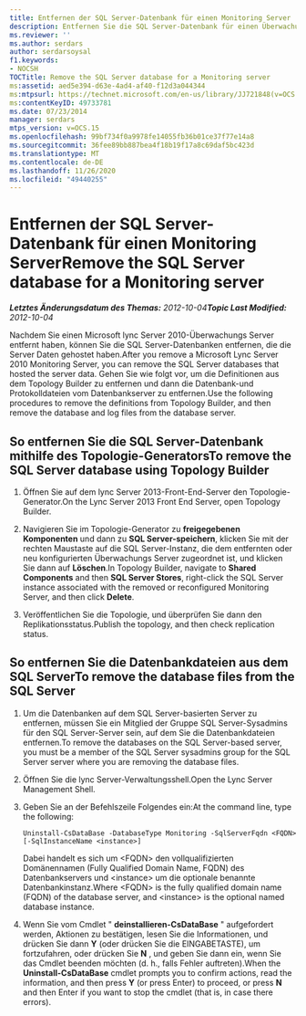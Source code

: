 ```yaml
---
title: Entfernen der SQL Server-Datenbank für einen Monitoring Server
description: Entfernen Sie die SQL Server-Datenbank für einen Überwachungs Server.
ms.reviewer: ''
ms.author: serdars
author: serdarsoysal
f1.keywords:
- NOCSH
TOCTitle: Remove the SQL Server database for a Monitoring server
ms:assetid: aed5e394-d63e-4ad4-af40-f12d3a044344
ms:mtpsurl: https://technet.microsoft.com/en-us/library/JJ721848(v=OCS.15)
ms:contentKeyID: 49733781
ms.date: 07/23/2014
manager: serdars
mtps_version: v=OCS.15
ms.openlocfilehash: 99bf734f0a9978fe14055fb36b01ce37f77e14a8
ms.sourcegitcommit: 36fee89bb887bea4f18b19f17a8c69daf5bc423d
ms.translationtype: MT
ms.contentlocale: de-DE
ms.lasthandoff: 11/26/2020
ms.locfileid: "49440255"
---
```

# <a name="remove-the-sql-server-database-for-a-monitoring-server"></a><span data-ttu-id="aea5e-103">Entfernen der SQL Server-Datenbank für einen Monitoring Server</span><span class="sxs-lookup"><span data-stu-id="aea5e-103">Remove the SQL Server database for a Monitoring server</span></span>

<div data-xmlns="http://www.w3.org/1999/xhtml">

<div class="topic" data-xmlns="http://www.w3.org/1999/xhtml" data-msxsl="urn:schemas-microsoft-com:xslt" data-cs="https://msdn.microsoft.com/">

<div data-asp="https://msdn2.microsoft.com/asp">



</div>

<div id="mainSection">

<div id="mainBody"><span data-ttu-id="aea5e-104">

<span> </span></span><span class="sxs-lookup"><span data-stu-id="aea5e-104">

<span> </span></span></span>

<span data-ttu-id="aea5e-105">_**Letztes Änderungsdatum des Themas:** 2012-10-04_</span><span class="sxs-lookup"><span data-stu-id="aea5e-105">_**Topic Last Modified:** 2012-10-04_</span></span>

<span data-ttu-id="aea5e-106">Nachdem Sie einen Microsoft lync Server 2010-Überwachungs Server entfernt haben, können Sie die SQL Server-Datenbanken entfernen, die die Server Daten gehostet haben.</span><span class="sxs-lookup"><span data-stu-id="aea5e-106">After you remove a Microsoft Lync Server 2010 Monitoring Server, you can remove the SQL Server databases that hosted the server data.</span></span> <span data-ttu-id="aea5e-107">Gehen Sie wie folgt vor, um die Definitionen aus dem Topology Builder zu entfernen und dann die Datenbank-und Protokolldateien vom Datenbankserver zu entfernen.</span><span class="sxs-lookup"><span data-stu-id="aea5e-107">Use the following procedures to remove the definitions from Topology Builder, and then remove the database and log files from the database server.</span></span>

<div>

## <a name="to-remove-the-sql-server-database-using-topology-builder"></a><span data-ttu-id="aea5e-108">So entfernen Sie die SQL Server-Datenbank mithilfe des Topologie-Generators</span><span class="sxs-lookup"><span data-stu-id="aea5e-108">To remove the SQL Server database using Topology Builder</span></span>

1.  <span data-ttu-id="aea5e-109">Öffnen Sie auf dem lync Server 2013-Front-End-Server den Topologie-Generator.</span><span class="sxs-lookup"><span data-stu-id="aea5e-109">On the Lync Server 2013 Front End Server, open Topology Builder.</span></span>

2.  <span data-ttu-id="aea5e-110">Navigieren Sie im Topologie-Generator zu **freigegebenen Komponenten** und dann zu **SQL Server-speichern**, klicken Sie mit der rechten Maustaste auf die SQL Server-Instanz, die dem entfernten oder neu konfigurierten Überwachungs Server zugeordnet ist, und klicken Sie dann auf **Löschen**.</span><span class="sxs-lookup"><span data-stu-id="aea5e-110">In Topology Builder, navigate to **Shared Components** and then **SQL Server Stores**, right-click the SQL Server instance associated with the removed or reconfigured Monitoring Server, and then click **Delete**.</span></span>

3.  <span data-ttu-id="aea5e-111">Veröffentlichen Sie die Topologie, und überprüfen Sie dann den Replikationsstatus.</span><span class="sxs-lookup"><span data-stu-id="aea5e-111">Publish the topology, and then check replication status.</span></span>

</div>

<div>

## <a name="to-remove-the-database-files-from-the-sql-server"></a><span data-ttu-id="aea5e-112">So entfernen Sie die Datenbankdateien aus dem SQL Server</span><span class="sxs-lookup"><span data-stu-id="aea5e-112">To remove the database files from the SQL Server</span></span>

1.  <span data-ttu-id="aea5e-113">Um die Datenbanken auf dem SQL Server-basierten Server zu entfernen, müssen Sie ein Mitglied der Gruppe SQL Server-Sysadmins für den SQL Server-Server sein, auf dem Sie die Datenbankdateien entfernen.</span><span class="sxs-lookup"><span data-stu-id="aea5e-113">To remove the databases on the SQL Server-based server, you must be a member of the SQL Server sysadmins group for the SQL Server server where you are removing the database files.</span></span>

2.  <span data-ttu-id="aea5e-114">Öffnen Sie die lync Server-Verwaltungsshell.</span><span class="sxs-lookup"><span data-stu-id="aea5e-114">Open the Lync Server Management Shell.</span></span>

3.  <span data-ttu-id="aea5e-115">Geben Sie an der Befehlszeile Folgendes ein:</span><span class="sxs-lookup"><span data-stu-id="aea5e-115">At the command line, type the following:</span></span>
    
        Uninstall-CsDataBase -DatabaseType Monitoring -SqlServerFqdn <FQDN> [-SqlInstanceName <instance>]
    
    <span data-ttu-id="aea5e-116">Dabei handelt es sich um \<FQDN\> den vollqualifizierten Domänennamen (Fully Qualified Domain Name, FQDN) des Datenbankservers und \<instance\> um die optionale benannte Datenbankinstanz.</span><span class="sxs-lookup"><span data-stu-id="aea5e-116">Where \<FQDN\> is the fully qualified domain name (FQDN) of the database server, and \<instance\> is the optional named database instance.</span></span>

4.  <span data-ttu-id="aea5e-117">Wenn Sie vom Cmdlet " **deinstallieren-CsDataBase** " aufgefordert werden, Aktionen zu bestätigen, lesen Sie die Informationen, und drücken Sie dann **Y** (oder drücken Sie die EINGABETASTE), um fortzufahren, oder drücken Sie **N** , und geben Sie dann ein, wenn Sie das Cmdlet beenden möchten (d. h., falls Fehler auftreten).</span><span class="sxs-lookup"><span data-stu-id="aea5e-117">When the **Uninstall-CsDataBase** cmdlet prompts you to confirm actions, read the information, and then press **Y** (or press Enter) to proceed, or press **N** and then Enter if you want to stop the cmdlet (that is, in case there errors).</span></span>

<span data-ttu-id="aea5e-118"></div>

</div>

<span> </span>

</div>

</div>

</span><span class="sxs-lookup"><span data-stu-id="aea5e-118"></div>

</div>

<span> </span>

</div>

</div>

</span></span></div>

